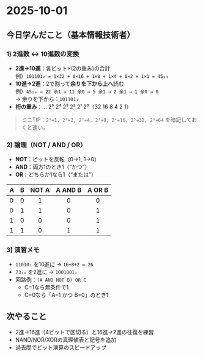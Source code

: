 # 2025-10-01
## 今日学んだこと（基本情報技術者）
### 1) 2進数 ↔ 10進数の変換
- **2進→10進**：各ビット×(2の重み)の合計  
  例）`101101₂ = 1×32 + 0×16 + 1×8 + 1×4 + 0×2 + 1×1 = 45₁₀`
- **10進→2進**：2で割って**余りを下から上へ**読む  
  例）`45₁₀ → 22 余1 → 11 余0 → 5 余1 → 2 余1 → 1 余0 → 0`  
  → 余りを下から：`101101₂`
- **桁の重み**：… 2⁵ 2⁴ 2³ 2² 2¹ 2⁰（32 16 8 4 2 1）

> ミニTIP：`2⁰=1, 2¹=2, 2²=4, 2³=8, 2⁴=16, 2⁵=32, 2⁶=64` を暗記しておくと速い。

### 2) 論理（NOT / AND / OR）
- **NOT**：ビットを反転（0→1, 1→0）
- **AND**：両方1のとき1（“かつ”）
- **OR**：どちらか1なら1（“または”）

| A | B | NOT A | A AND B | A OR B |
|---|---|:-----:|:-------:|:------:|
| 0 | 0 |   1   |    0    |   0    |
| 0 | 1 |   1   |    0    |   1    |
| 1 | 0 |   0   |    0    |   1    |
| 1 | 1 |   0   |    1    |   1    |

### 3) 演習メモ
- `11010₂` を10進に → `16+8+2 = 26`
- `73₁₀` を2進に → `1001001₂`
- 回路例：`(A AND NOT B) OR C`  
  - C=1なら無条件で1  
  - C=0なら「A=1 かつ B=0」のとき1

## 次やること
- 2進→16進（4ビットで区切る）と16進→2進の往復を練習  
- NAND/NOR/XORの真理値表と記号を追加  
- 過去問でビット演算のスピードアップ
